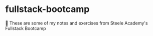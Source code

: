 # fullstack-bootcamp
📝 These are some of my notes and exercises from Steele Academy's Fullstack Bootcamp
